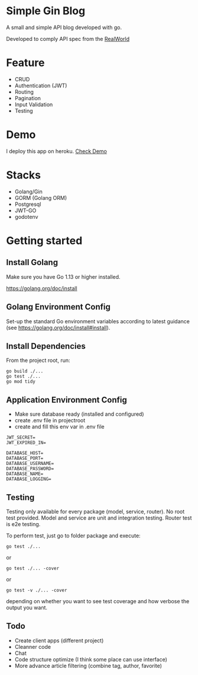 # Simple Gin Blog

A small and simple API blog developed with go.

Developed to comply API spec from the [RealWorld](https://github.com/gothinkster/realworld)  
   
# Feature
- CRUD
- Authentication (JWT)
- Routing
- Pagination
- Input Validation
- Testing

# Demo
I deploy  this app on heroku. [Check Demo](https://gin-blog.herokuapp.com/api/) 

# Stacks
- Golang/Gin
- GORM (Golang ORM)
- Postgresql
- JWT-GO
- godotenv


# Getting started

## Install Golang

Make sure you have Go 1.13 or higher installed.

https://golang.org/doc/install

## Golang Environment Config

Set-up the standard Go environment variables according to latest guidance (see https://golang.org/doc/install#install).


## Install Dependencies
From the project root, run:
```
go build ./...
go test ./...
go mod tidy
```

## Application Environment Config
- Make sure database ready (installed and configured)
- create .env file in projectroot
- create and fill this env var in .env file
```
JWT_SECRET=
JWT_EXPIRED_IN=

DATABASE_HOST=
DATABASE_PORT=
DATABASE_USERNAME=
DATABASE_PASSWORD=
DATABASE_NAME=
DATABASE_LOGGING=
```

## Testing
Testing only available for every package (model, service, router). No root test provided. Model and service  are unit and integration testing. Router test is e2e testing.

To perform test, just go to folder package and execute:
```
go test ./...
```
or
```
go test ./... -cover
```
or
```
go test -v ./... -cover
```
depending on whether you want to see test coverage and how verbose the output you want.

## Todo
- Create client apps (different project)
- Cleanner code
- Chat
- Code structure optimize (I think some place can use interface)
- More advance article filtering (combine tag, author, favorite)
